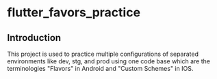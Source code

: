 # flutter_favors_practice
## Introduction
This project is used to practice multiple configurations of separated environments like dev, stg, and prod using one code base which are the terminologies "Flavors" in Android and "Custom Schemes" in IOS.
